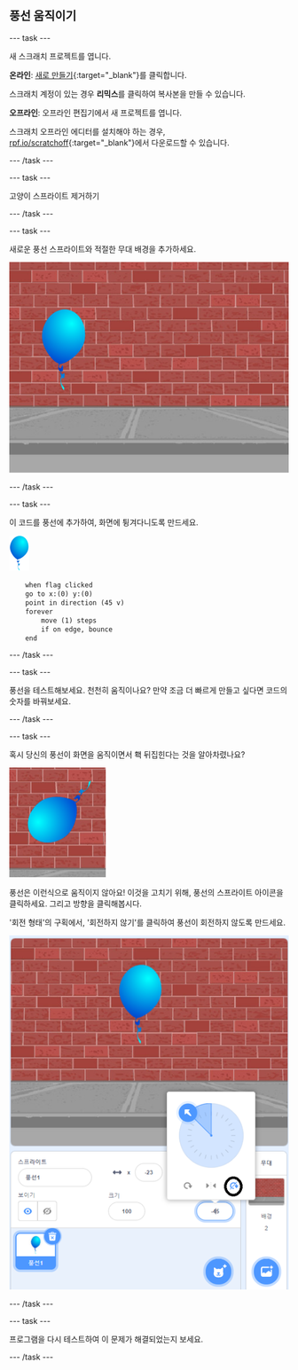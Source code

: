 ## 풍선 움직이기

--- task ---

새 스크래치 프로젝트를 엽니다.

**온라인**: [새로 만들기](http://rpf.io/scratch-new){:target="_blank"}를 클릭합니다.

스크래치 계정이 있는 경우 **리믹스**를 클릭하여 복사본을 만들 수 있습니다.

**오프라인**: 오프라인 편집기에서 새 프로젝트를 엽니다.

스크래치 오프라인 에디터를 설치해야 하는 경우, [rpf.io/scratchoff](http://rpf.io/scratchoff){:target="_blank"}에서 다운로드할 수 있습니다.

--- /task ---

--- task ---

고양이 스프라이트 제거하기

--- /task ---

--- task ---

새로운 풍선 스프라이트와 적절한 무대 배경을 추가하세요.

![배경과 풍선 스프라이트](images/balloons-balloon.png)

--- /task ---


--- task ---

이 코드를 풍선에 추가하여, 화면에 튕겨다니도록 만드세요.

![풍선 스프라이트](images/balloon-sprite.png)

```blocks3
    when flag clicked
    go to x:(0) y:(0)
    point in direction (45 v)
    forever
        move (1) steps
        if on edge, bounce
    end
```

--- /task ---

--- task ---

풍선을 테스트해보세요. 천천히 움직이나요? 만약 조금 더 빠르게 만들고 싶다면 코드의 숫자를 바꿔보세요.

--- /task ---

--- task ---

혹시 당신의 풍선이 화면을 움직이면서 홱 뒤집힌다는 것을 알아차렸나요?

![풍선 뒤집힘](images/balloons-flip.png)

풍선은 이런식으로 움직이지 않아요! 이것을 고치기 위해, 풍선의 스프라이트 아이콘을 클릭하세요. 그리고 방향을 클릭해봅시다.

'회전 형태'의 구획에서, '회전하지 않기'를 클릭하여 풍선이 회전하지 않도록 만드세요.

![회전 형태의 선택지](images/balloons-lock-annotated.png)

--- /task ---

--- task ---

프로그램을 다시 테스트하여 이 문제가 해결되었는지 보세요.

--- /task ---
